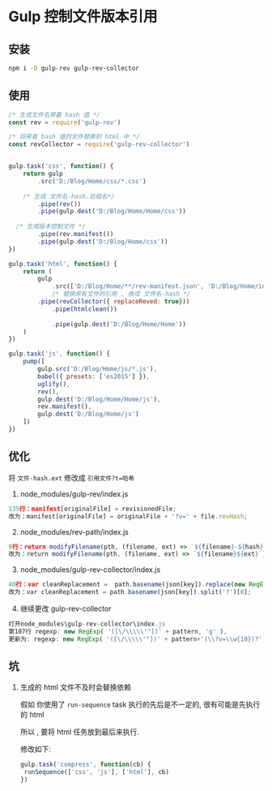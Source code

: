 # Gulp 控制文件版本引用

## 安装

```bash
npm i -D gulp-rev gulp-rev-collector
```



## 使用

```js
/* 生成文件名带着 hash 值 */
const rev = require('gulp-rev')

/* 将带着 hash 值的文件替换到 html 中 */
const revCollector = require('gulp-rev-collector')


gulp.task('css', function() {
	return gulp
		.src('D:/Blog/Home/css/*.css')
		
  	/* 生成 文件名-hash.后缀名*/
		.pipe(rev())
		.pipe(gulp.dest('D:/Blog/Home/Home/css'))
  
  /* 生成版本控制文件 */
		.pipe(rev.manifest())
		.pipe(gulp.dest('D:/Blog/Home/css'))
})

gulp.task('html', function() {
	return (
		gulp
			.src(['D:/Blog/Home/**/rev-manifest.json', 'D:/Blog/Home/index.html'])
			/* 替换原有文件的引用 , 换成 文件名-hash */
    	.pipe(revCollector({ replaceReved: true}))
			.pipe(htmlclean())
		
			.pipe(gulp.dest('D:/Blog/Home/Home'))
	)
})

gulp.task('js', function() {
	pump([
		gulp.src('D:/Blog/Home/js/*.js'),
		babel({ presets: ['es2015'] }),
		uglify(),
		rev(),
		gulp.dest('D:/Blog/Home/Home/js'),
		rev.manifest(),
		gulp.dest('D:/Blog/Home/js')
	])
})


```



## 优化

将 `文件-hash.ext` 修改成 `引用文件?t=哈希`



1. node_modules/gulp-rev/index.js

  ```js
  135行：manifest[originalFile] = revisionedFile;
  改为：manifest[originalFile] = originalFile + '?v=' + file.revHash;
  ```

2. node_modules/rev-path/index.js

  ```js
  9行：return modifyFilename(pth, (filename, ext) => `${filename}-${hash}${ext}`);
  改为：return modifyFilename(pth, (filename, ext) => `${filename}${ext}`);
  ```

3. node_modules/gulp-rev-collector/index.js

  ```js
  40行：var cleanReplacement =  path.basename(json[key]).replace(new RegExp( opts.revSuffix ), '' );
  改为：var cleanReplacement = path.basename(json[key]).split('?')[0];
  ```

4. 继续更改 gulp-rev-collector

  ```js
  打开node_modules\gulp-rev-collector\index.js
  第107行 regexp: new RegExp( '([\/\\\\\'"])' + pattern, 'g' ),
  更新为: regexp: new RegExp( '([\/\\\\\'"])' + pattern+'(\\?v=\\w{10})?', 'g' ),
  ```

## 坑

1. 生成的 html 文件不及时会替换依赖

   假如 你使用了 `run-sequence` task 执行的先后是不一定的, 很有可能是先执行的 html

   所以 , 要将 html 任务放到最后来执行.

   修改如下:

   ```js
   gulp.task('compress', function(cb) {
   	runSequence(['css', 'js'], ['html'], cb)
   })
   ```

   